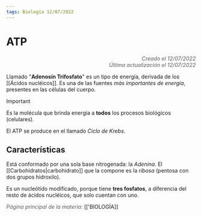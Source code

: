 ```yaml
---
tags: Biología 12/07/2022
---
```


# ATP
<div style="text-align: right; opacity: 0.7; font-style: italic;">Creado el 12/07/2022</div>
<div style="text-align: right; opacity: 0.7; font-style: italic;">Última actualización el 12/07/2022</div>

Llamado "**Adenosín Trifosfato**" es un tipo de energía, derivada de los [[Ácidos nucléicos]]. Es una de las fuentes *más importantes de energía*, presentes en las células del cuerpo.

> [!IMPORTANT]
> Es la molécula que brinda energía a **todos** los procesos biológicos (celulares).

El ATP se produce en el llamado *Ciclo de Krebs*.

## Características

Está conformado por una sola base nitrogenada: la *Adenina*.
El [[Carbohidratos|carbohidrato]] que la compone es la *ribosa* (pentosa con dos grupos hidroxilo).

Es un nucleótido modificado, porque tiene **tres fosfatos**, a diferencia del resto de ácidos nucléicos, que solo cuentan con uno.

<span style="opacity: 0.7; font-style: italic;">Página principal de la materia:</span> [['BIOLOGÍA]]